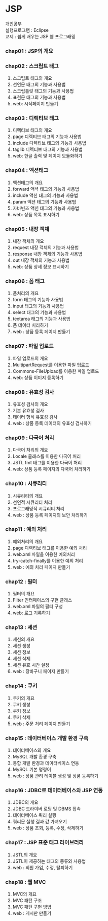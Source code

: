 # JSP    
개인공부      
실행프로그램 : Eclipse        
교제 : 쉽게 배우는 JSP 웹 프로그래밍   
   
### chap01 : JSP의 개요

### chap02 : 스크립트 태그
1) 스크팁트 태그의 개요   
2) 선언문 태그의 기능과 사용법   
3) 스크립틀릿 태그의 기능과 사용법    
4) 표현문 태그의 기능과 사용법    
5) web: 시작페이지 만들기     

### chap03 : 디렉티브 태그
1) 디렉티브 태그의 개요    
2) page 디렉티브 태그의 기능과 사용법     
3) include 디렉티브 태그의 기능과 사용법  
4) taglib 디렉티브 태그의 기능과 사용법    
5) web: 한글 출력 및 페이지 모듈화하기    

### chap04 : 액션태그
1) 액션태그의 개요
2) forward 액셕 태그의 기능과 사용법
3) include 액션 태그의 기능과 사용법
4) param 액션 태그의 기능과 사용법
5) 자바빈즈 액션 태그의 기능과 사용법
6) web: 상품 목록 표시하기

### chap05 : 내장 객체
1) 내장 객체의 개요    
2) request 내장 객체의 기능과 사용법    
3) response 내장 객체의 기능과 사용법    
4) out 내장 객체의 기능과 사용법    
5) web: 상품 상세 정보 표시하기    

### chap06 : 폼 태그
1) 폼처리의 개요    
2) form 태그의 기능과 사용법    
3) input 태그의 기능과 사용법    
4) select 태그의 기능과 사용법    
5) textarea 태그의 기능과 사용법    
6) 폼 데이터 처리하기    
7) web : 상품 등록 페이지 만들기    

### chap07 : 파일 업로드  
1) 파일 업로드의 개요    
2) MultipartRequest를 이용한 파일 업로드    
3) Commons-FileUpload를 이용한 파일 업로드    
4) web: 상품 이미지 등록하기

### chap08 : 유효성 검사
1) 유효성 검사의 개요    
2) 기본 유효성 검사    
3) 데이터 형식 유효성 검사    
4) web : 상품 등록 데이터의 유효성 검사하기    

### chap09 : 다국어 처리
1) 다국어 처리의 개요    
2) Locale 클래스를 이용한 다국어 처리    
3) JSTL fmt 태그를 이용한 다국어 처리    
4) web: 상품 등록 페이지의 다국어 처리하기    

### chap10 : 시큐리티
1) 시큐리티의 개요    
2) 선언적 시큐리티 처리    
3) 프로그래밍적 시큐리티 처리    
4) web : 상품 등록 페이지의 보안 처리하기    

### chap11 : 예외 처리
1) 예외처리의 개요    
2) page 디렉티브 태그를 이용한 예외 처리    
3) web.xml 파일을 이용한 예외처리    
4) try-catch-finally를 이용한 예외 처리    
5) web : 예외 처리 페이지 만들기    

### chap12 : 필터
1) 필터의 개요    
2) Filter 인터페이스의 구현 클래스    
3) web.xml 파일의 필터 구성    
4) web: 로그 기록하기    

### chap13 : 세션    
1) 세션의 개요    
2) 세션 생성    
3) 세션 정보    
4) 세션 삭제    
5) 세션 유효 시간 설정    
6) web : 장바구니 페이지 만들기    

### chap14 : 쿠키
1) 쿠키의 개요    
2) 쿠키 생성    
3) 쿠키 정보    
4) 쿠키 삭제    
5) web : 주문 처리 페이지 만들기    

### chap15 : 데이터베이스 개발 환경 구축
1) 데이터베이스의 개요    
2) MySQL 개발 환경 구축    
3) 통합 개발 환경과 데이터베이스 연동    
4) MySQL 기본 명령어    
5) web : 상품 관리 테이블 생성 및 상품 등록하기    

### chap16 : JDBC로 데이터베이스와 JSP 연동
1) JDBC의 개요    
2) JDBC 드라이버 로딩 및 DBMS 접속    
3) 데이터베이스 쿼리 실행    
4) 쿼리문 실행 결과 값 가져오기    
5) web : 상품 조회, 등록, 수정, 삭제하기

### chap17 : JSP 표준 태그 라이브러리
1) JSTL의 개요    
2) JSTL이 제공하는 태그의 종류와 사용법    
3) web : 회원 가입, 수정, 탈퇴하기    

### chap18 : 웹 MVC
1) MVC의 개요    
2) MVC 패턴 구조    
3) MVC 패턴 구현 방법    
4) web : 게시판 만들기          
    







    
  
        
   


    

   
    
   